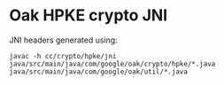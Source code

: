 # Oak HPKE crypto JNI

JNI headers generated using:

`javac -h cc/crypto/hpke/jni java/src/main/java/com/google/oak/crypto/hpke/*.java java/src/main/java/com/google/oak/util/*.java`
